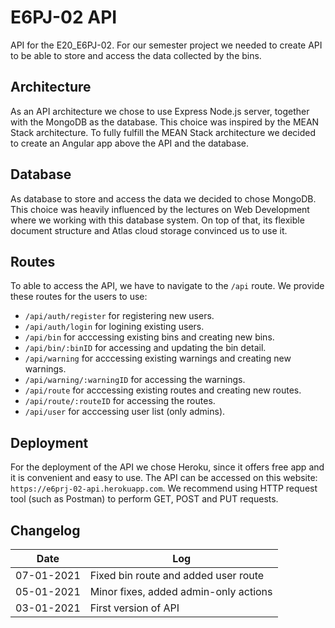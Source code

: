 # E6PJ-02 API
API for the E20_E6PJ-02.
For our semester project we needed to create API to be able to store and access the data collected by the bins. 


## Architecture

As an API architecture we chose to use Express Node.js server, together with the MongoDB as the database. This choice was inspired by the MEAN Stack architecture.
To fully fulfill the MEAN Stack architecture we decided to create an Angular app above the API and the database.

## Database

As database to store and access the data we decided to chose MongoDB. This choice was heavily influenced by the lectures on Web Development where we working with this database system. On top of that, its flexible document structure and Atlas cloud storage convinced us to use it.

## Routes

To able to access the API, we have to navigate to the `/api` route. We provide these routes for the users to use:

* `/api/auth/register` for registering new users.
* `/api/auth/login` for logining existing users.
* `/api/bin` for acccessing existing bins and creating new bins.
* `/api/bin/:binID` for accessing and updating the bin detail.
* `/api/warning` for acccessing existing warnings and creating new warnings.
* `/api/warning/:warningID` for accessing the warnings.
* `/api/route` for acccessing existing routes and creating new routes.
* `/api/route/:routeID` for accessing the routes.
* `/api/user` for acccessing user list (only admins). 


## Deployment

For the deployment of the API we chose Heroku, since it offers free app and it is convenient and easy to use.
The API can be accessed on this website: `https://e6prj-02-api.herokuapp.com`.
We recommend using HTTP request tool (such as Postman) to perform GET, POST and PUT requests.

## Changelog


| Date       | Log                                   |
| ---------- | ------------------------------------- |
| 07-01-2021 | Fixed bin route and added user route  |
| 05-01-2021 | Minor fixes, added admin-only actions |
| 03-01-2021 | First version of API                  |  
